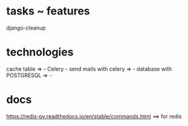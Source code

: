 
# tasks ~ features
django-cleanup

# technologies
cache table => -
Celery - send mails with celery => - 
database with POSTGRESQL => -

# docs
https://redis-py.readthedocs.io/en/stable/commands.html  ==> for redis
